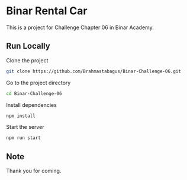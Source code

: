 # Binar Rental Car  
This is a project for Challenge Chapter 06 in Binar Academy.  

## Run Locally  

Clone the project  

~~~bash  
git clone https://github.com/Brahmastabagus/Binar-Challenge-06.git
~~~

Go to the project directory  

~~~bash  
cd Binar-Challenge-06
~~~

Install dependencies  

~~~bash  
npm install
~~~

Start the server  

~~~bash  
npm run start
~~~

## Note  

Thank you for coming.
